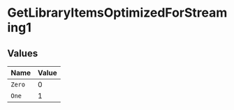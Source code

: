 # GetLibraryItemsOptimizedForStreaming1


## Values

| Name   | Value  |
| ------ | ------ |
| `Zero` | 0      |
| `One`  | 1      |